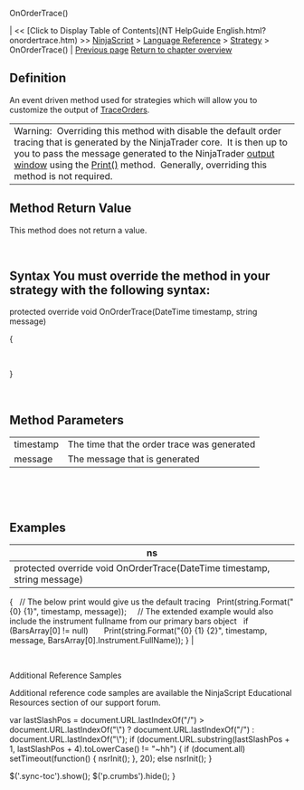 ﻿










 


OnOrderTrace()







| &lt;&lt; [Click to Display Table of Contents](NT HelpGuide English.html?onordertrace.htm) &gt;&gt;
 [NinjaScript](ninjascript.htm) &gt; [Language Reference](language_reference_wip.htm) &gt; [Strategy](strategy.htm) &gt;
OnOrderTrace() | [Previous page](onexecutionupdate.htm)
[Return to chapter overview](strategy.htm)










Definition
----------


An event driven method used for strategies which will allow you to customize the output of [TraceOrders](traceorders.htm).  





|  |
| --- |
| Warning:  Overriding this method with disable the default order tracing that is generated by the NinjaTrader core.  It is then up to you to pass the message generated to the NinjaTrader [output window](output.htm) using the [Print()](print.htm) method.  Generally, overriding this method is not required. |





Method Return Value
-------------------


This method does not return a value.


 


Syntax
You must override the method in your strategy with the following syntax:
-------------------------------------------------------------------------------


protected override void OnOrderTrace(DateTime timestamp, string message)  

{  

   

}


 


Method Parameters
-----------------




|  |  |
| --- | --- |
| timestamp | The time that the order trace was generated |
| message | The message that is generated |



 


 


Examples
--------




| ns |
| --- |
| protected override void OnOrderTrace(DateTime timestamp, string message)
{
   // The below print would give us the default tracing
   Print(string.Format("{0} {1}", timestamp, message));
 
   // The extended example would also include the instrument fullname from our primary bars object
   if (BarsArray[0] != null)
       Print(string.Format("{0} {1} {2}", timestamp, message, BarsArray[0].Instrument.FullName));
} |



   

Additional Reference Samples  

Additional reference code samples are available the NinjaScript Educational Resources section of our support forum.





 
 var lastSlashPos = document.URL.lastIndexOf("/") &gt; document.URL.lastIndexOf("\\") ? document.URL.lastIndexOf("/") : document.URL.lastIndexOf("\\");
 if (document.URL.substring(lastSlashPos + 1, lastSlashPos + 4).toLowerCase() != "~hh") {
 if (document.all) setTimeout(function() {
 nsrInit();
 }, 20);
 else nsrInit();
 }
 
 
 $('.sync-toc').show();
 $('p.crumbs').hide();
 }
 
 
 



